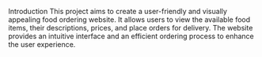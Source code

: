 Introduction
This project aims to create a user-friendly and visually appealing food ordering website. It allows users to view the available food items, their descriptions, prices, and place orders for delivery. The website provides an intuitive interface and an efficient ordering process to enhance the user experience.
